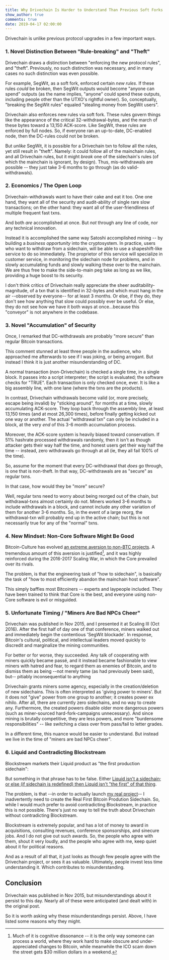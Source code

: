 ```yaml
---
title: Why Drivechain Is Harder to Understand Than Previous Soft Forks
show_author: true
comments: true
date: 2019-04-17 02:00:00
---
```



Drivechain is unlike previous protocol upgrades in a few important ways. 


### 1. Novel Distinction Between "Rule-breaking" and "Theft"

Drivechain draws a distinction between "enforcing the new protocol rules", and "theft". Previously, no such distinction was necessary, and in many cases no such distinction was even possible.

For example, SegWit, as a soft fork, enforced certain *new rules*. If these rules *could* be broken, then SegWit outputs would become "anyone can spend" outputs (as the name implies, "anyone" could spend these outputs, including people other than the UTXO's rightful owner). So, conceptually, "breaking the SegWit rules" equaled "stealing money from SegWit users".

Drivechain also enforces new rules via soft fork. These rules govern things like the appearance of the critical 32-withdrawal-bytes, and the march of these bytes toward a 13,150 ACK-score. Like SegWit, these rules are enforced by full nodes. So, if everyone ran an up-to-date, DC-enabled node, then the DC-rules could not be broken.

But *unlike* SegWit, it is possible for a Drivechain txn to follow all the rules, yet still result in "theft". Namely: it could follow all of the mainchain rules, and all Drivechain rules, but it might *break* one of the sidechain's rules (of which the mainchain is ignorant, by design). Thus, mis-withdrawals are possible -- they just take 3-6 months to go through (as do valid-withdrawals).


### 2. Economics / The Open Loop

Drivechain-withdrawals want to have their cake and eat it too. One one hand, they want all of the security and audit-ability of single rare slow transactions; on the other hand: they want all of the user-friendliness of multiple frequent fast txns.

And both *are* accomplished at once. But *not* through any line of code, nor any technical innovation.

Instead it is accomplished the same way Satoshi accomplished mining -- by building a *business opportunity* into the cryptosystem. In practice, users who want to withdraw from a sidechain, will be able to use a shapeshift-like service to do so immediately. The proprietor of this service will specialize in customer service, in monitoring the sidechain node for problems, and in slowly accumulating funds and slowly walking these over to the mainchain. We are thus free to make the side-to-main peg take as long as we like, providing a huge boost to its security.

I don't think critics of Drivechain really appreciate the sheer auditability-magnitude, of a txn that is identified in 32-bytes and which must hang in the air --observed by everyone-- for at least 3 months. Or else, if they do, they don't see how anything that slow could possibly ever be useful. Or else, they do not see how we have it both ways at once...because this "conveyor" is not anywhere in the codebase.


### 3. Novel "Accumulation" of Security

Once, I remarked that DC-withdrawals are probably "more secure" than regular Bitcoin transactions.

This comment stunned at least three people in the audience, who approached me afterwards to see if I was joking, or being arrogant. But instead I think it is just another misunderstanding of DC.

A normal transaction (non-Drivechain) is checked a single time, in a single block. It passes into a script interpreter; the script is evaluated; the software checks for "TRUE". Each transaction is only checked once, ever. It is like a big assembly line, with one lane (where the txns are the products).

In contrast, Drivechain withdrawals become valid (or, more precisely, escape being invalid) by "sticking around", for months at a time, slowly accumulating ACK-score. They loop back through the assembly line, at least 13,150 times (and at most 26,300 times), before finally getting kicked out one way or another. The actual "withdrawal txn" can only be included in a block, at the very *end* of this 3-6 month accumulation process.

Moreover, the ACK-score system is heavily biased toward conservatism. If 51% hashrate processed withdrawals randomly, then it isn't as though attacker gets their way half the time, and honest users get their way half the time -- instead, zero withdrawals go through at all (ie, they all fail 100% of the time).

So, assume for the moment that every DC-withdrawal that *does* go through, is one that is non-theft. In that way, DC-withdrawals are as "secure" as regular txns.

In that case, how would they be "more" secure?

Well, regular txns need to worry about being reorged out of the chain, but withdrawal-txns almost certainly do not. Miners worked 3-6 months to include withdrawals in a block, and cannot include any other variation of them for another 3-6 months. So, in the event of a large reorg, the withdrawal-txn will probably end up in the active chain; but this is not necessarily true for any of the "normal" txns.


### 4. New Mindset: Non-Core Software Might Be Good

Bitcoin-Culture has evolved [an extreme aversion to non-BTC projects](https://www.reddit.com/r/btc/comments/9i8obh/everything_wrong_with_the_btc_community_in_one/). A tremendous amount of this aversion is justified[^n], and it was highly reinforced during the 2016-2017 Scaling War, in which the Core prevailed over its rivals.

[^n]: Much of it is cognitive dissonance -- it is the only way someone can process a world, where they work hard to make obscure and under-appreciated changes to Bitcoin, while meanwhile the ICO scam down the street gets $30 million dollars in a weekend.

The problem, is that the engineering task of "how to sidechain", is basically the task of "how to most efficiently abandon the mainchain host software".

This simply baffles most Bitcoiners -- experts and laypeople included. They have been trained to think that Core is the best, and everyone using non-Core software is evil or misguided.

<!--
#### i. Upside Down

Drivechain was originally proposed around 2015-2017. Those years saw the rise of BitcoinXT, Classic, Unlimited, BCH and SV. They saw four Scaling Bitcoin conferences, and a dramatic loss of BTC's marketshare and relative recognizability[^n].

[^n]: By this, I basically mean that popular media will use the word "crypto", where a few years earlier they would have used "Bitcoin". Compare the ["Bitcoin" episode](https://thegoodwife.fandom.com/wiki/Bitcoin_for_Dummies) of "The Good Wife" (Jan 2012), to the [crypto mentions](https://www.reddit.com/r/CryptoCurrency/comments/8hkvwz/billions_tv_show_references_cryptocurrency_and/) in the show "Billions" (May 2018).

All of that should have boosted attention on sidechains, and drivechain specifically. But it didn't, really.

In fact, I have noticed the reverse: when BTC marketshare seems to be recovers; Drivechain gets more attention.

It's all upside down! But why?



#### ii. Cognitive Dissonance

The experience of working on Bitcoin is, I think, primarily one of cognitive dissonance.

 ( Recall that this is the process of resolving contradictory mental states by falsifying one's preferences (the ["sour grapes"](https://en.wikipedia.org/wiki/The_Fox_and_the_Grapes) fable). )

The *typical* Bitcoin-intellectual, puts in years of high-effort R&D work. Laypeople are unable to properly recognize this work, due its specialized nature. So the work goes under-appreciated.

Meanwhile, all around them, people are getting super-rich. Many of these people know nothing about Bitcoin at all. Many of those who made the most, were people who were already rich and took a lucky gamble. The people who made the most --were Altcoiners / ICO scammers-- made millions overnight off of a "hot industry" and a few buzzwords. Adding insult to injury, many of these scam projects (all of the good ones, anyway) were literally constructed by Bitcoiners in the first place.

In general, these people make the Bitcoin community much worse. And so, these people are using CoreDev R&D to *harm* Bitcoin and enrich themselves.

#### iii. Core Good; Non-Core Bad

As a result of this, 


-->


<!--
### 6. BTC-Sidechains Are Pro-User, But Anti-CoreDev

If someone is a Bitcoin CoreDev, then we may safely presume that their work is motivated by a desire to "make Bitcoin Core great". In contrast, the premise of sidechains is that Core is irredeemable, and we need to abandon ship.

This divergence in perspectives is shocking:

|Topic|Flattering View (Anti-Sidechain)|Pessimistic View (Pro-Sidechain)|
|:---:|:------------------------------:|:------------------------------:|
|Bitcoin Core Software...|... is ideal.|...has imperfections; improvements to Core are often blocked by self-interested Core-elites.|
|CoreDevs...|...are statesmen and innovators.|...are Feudal Lords who justify a hierarchy in which they are dominant.|
|Bitcoin Users...|...are all very happy with Core.|...are often unhappy with Core, but stay because they are (for now) enslaved to Core's network effects.|
|Non-Core People...|...are always incorrect/evil.|...often have great ideas to contribute.|

Ultimately, the anti-sidechain perspective is loyal to Bitcoin *workers*, whereas the sidechain-perspective is loyal to Bitcoin *users*. And the latter perspective is rude, almost frighteningly so.

So I don't blame many Core-supporters if they find it to be literally unthinkable (any more than I would blame FED researchers who don't see the point of Bitcoin).

-->

### 5. Unfortunate Timing / "Miners Are Bad NPCs Cheer"

Drivechain was published in Nov 2015, and I presented it at Scaling III (Oct 2016). After the first half of day one of that conference, miners walked out and immediately begin the contentious 'SegWit blockade'. In response, Bitcoin's cultural, political, and intellectual leaders moved quickly to discredit and marginalize the mining communities.

For better or for worse, they succeeded. Any talk of cooperating with miners quickly became passé, and it instead became fashionable to view miners with hatred and fear, to regard them as enemies of Bitcoin, and to dismiss them as being --not merely tame (as had previously been said), but-- pitiably inconsequential to anything

Drivechain grants miners some agency, especially in the creation/deletion of new sidechains. This is often interpreted as 'giving power to miners'. But it does not "give" power from one group to another; it creates power ex nihilo. After all, there are currently zero sidechains, and no way to create any. Furthermore, the created powers disable older more dangerous powers (such as miner-sourced hard-fork-campaigns unnecessary). And since mining is brutally competitive, they are less powers, and more "burdensome responsibilities" -- like switching a class over from pass/fail to letter grades.

In a different time, this nuance would be easier to understand. But instead we live in the time of "miners are bad NPCs cheer".


### 6. Liquid and Contradicting Blockstream

Blockstream markets their Liquid product as "the first production sidechain":

But something in that phrase has to be false. Either [Liquid isn't a sidechain; or else (if sidechain is redefined) then Liquid isn't "the first" of that thing](www.drivechain.info/blog/liquid).

The problem, is that --in order to actually launch [my real project](www.BitcoinHivemind.com)-- I inadvertently need to create the Real First Bitcoin Prodution Sidechain. So, while I would much prefer to avoid contradicting Blockstream, in practice this is not possible. There's just no way to tell the truth about Drivechain without contradicting Blockstream.

Blockstream is extremely popular, and has a lot of money to award in acquisitions, consulting revenues, conference sponsorships, and sinecure jobs. And I do not give out such awards. So, the people who agree with them, shout it very loudly, and the people who agree with me, keep quiet about it for political reasons.

And as a result of all that, it just looks as though few people agree with the Drivechain project, or sees it as valuable. Ultimately, people invest less time understanding it. Which contributes to misunderstanding.


<!--

era
    miners bad npcs cheer


    but regular -- also manipulate the conditions under which they 'trust miners'

### 4. Stigma / "Trusting Miners" Misunderstanding

By channeling 3-6 months of sidechain activity into a simple 32-byte digest, Drivechain tries to emulate what Bitcoin Core already does with ["AssumeValid"](https://bitcoincore.org/en/2017/03/08/release-0.14.0/#assumed-valid-blocks).

For instance:

    Anyone who wants to verify all signatures using
    Bitcoin Core can still do so by starting the
    program using -assumevalid=0.
    ...
    The default assumed valid block in Bitcoin Core
    0.14.0 is #453354, 16 Februrary 2017...

Notice also that this process was accompanied by similar misunderstandings:

    checkpoints make it look like Bitcoin developers
    are deciding which chain is valid even though
    the intent was always to only accept the chain
    which the software had already decided was valid
-->


## Conclusion

Drivechain was published in Nov 2015, but misunderstandings about it persist to this day. Nearly all of these were anticipated (and dealt with) in the original post.

So it is worth asking why these misunderstandings persist. Above, I have listed some reasons why they might.
